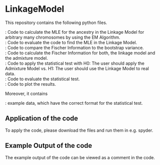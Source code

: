# LinkageModel

This repository contains the following python files. <br>

: Code to calculate the MLE for the ancestry in the Linkage Model for arbitrary many chromosomes by using the EM Algorithm. <br>
: Code to evaluate the code to find the MLE in the Linkage Model.<br>
: Code to compare the  Fischer Information to the bootstrap variance. <br>
: Code to calculate the Fischer Information for both, the linkage model and the admixture model.<br>
: Code to apply the statistical test with H0: The user should apply the Admixture Model vs. H1: The user should use the Linkage Model to real data.<br>
: Code to evaluate the statistical test.<br>
: Code to plot the results.<br>

Moreover, it contains <br>

: example data, which have the correct format for the statistical test.<br>

## Application of the code

To apply the code, please download the files and run them in e.g. spyder. <br>

## Example Output of the code

The example output of the code can be viewed as a comment in the code.<br>
